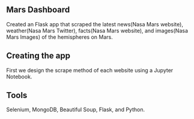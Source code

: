 ## Mars Dashboard

Created an Flask app that scraped the latest news(Nasa Mars website), weather(Nasa Mars Twitter), facts(Nasa Mars website), and images(Nasa Mars Images) of the hemispheres on Mars.

## Creating the app

First we design the scrape method of each website using a Jupyter Notebook.

## Tools
Selenium, MongoDB, Beautiful Soup, Flask, and Python.
